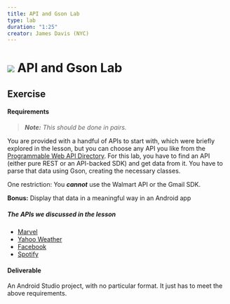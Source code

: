 ```yaml
---
title: API and Gson Lab
type: lab
duration: "1:25"
creator: James Davis (NYC)
---
```


# ![](https://ga-dash.s3.amazonaws.com/production/assets/logo-9f88ae6c9c3871690e33280fcf557f33.png) API and Gson Lab

## Exercise

#### Requirements

> ***Note:*** _This should be done in pairs._

You are provided with a handful of APIs to start with, which were briefly explored in the lesson, but you can choose any API you like from the [Programmable Web API Directory](http://www.programmableweb.com/apis/directory). For this lab, you have to find an API (either pure REST or an API-backed SDK) and get data from it. You have to parse that data using Gson, creating the necessary classes.

One restriction: You ***cannot*** use the Walmart API or the Gmail SDK.

**Bonus:** Display that data in a meaningful way in an Android app

##### The APIs we discussed in the lesson

* [Marvel](http://developer.marvel.com/)
* [Yahoo Weather](https://developer.yahoo.com/weather/)
* [Facebook](https://developers.facebook.com/)
* [Spotify](https://developer.spotify.com/)

#### Deliverable

An Android Studio project, with no particular format. It just has to meet the above requirements.

